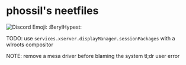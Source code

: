 # phossil's neetfiles

![Discord Emoji: `:BerylHypest:`](https://cdn.discordapp.com/emojis/734085578026647582.gif)

TODO: use `services.xserver.displayManager.sessionPackages` with a wlroots compositor

NOTE: remove a mesa driver before blaming the system
tl;dr user error